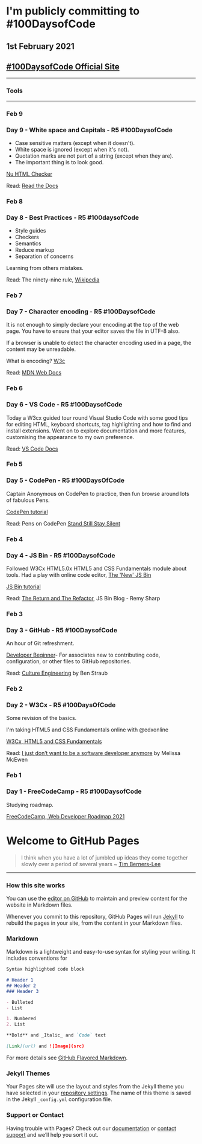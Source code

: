 <!--- [comment]: <> (This is a comment, it will not be included) --->
<!---
> "There is no problem so bad that you can't make it worse." [Chris Hadfield](https://www.youtube.com/watch?v=GplXBlTNO4A)
--->

# I'm publicly committing to #100DaysofCode
## 1st February 2021
## [#100DaysofCode Official Site](https://www.100daysofcode.com/)
---
### Tools

---

### Feb 9
### Day 9 - White space and Capitals - R5 #100DaysofCode

- Case sensitive matters (except when it doesn't).
- White space is ignored (except when it's not).
- Quotation marks are not part of a string (except when they are).
- The important thing is to look good.

[Nu HTML Checker](https://validator.w3.org/nu/?doc=https%3A%2F%2Freadthedocs.org%2F)

Read: [Read the Docs](https://readthedocs.org/)



### Feb 8
### Day 8  - Best Practices - R5 #100daysofCode

- Style guides
- Checkers
- Semantics
- Reduce markup
- Separation of concerns

Learning from others mistakes.

Read: The ninety-nine rule,  [Wikipedia](https://en.m.wikipedia.org/wiki/Ninety-ninety_rule)

### Feb 7

### Day 7 - Character encoding - R5 #100DaysofCode

It is not enough to simply declare your encoding at the top of the web page. You have to ensure that your editor saves the file in UTF-8 also. 

If a browser is unable to detect the character encoding used in a page, the content may be unreadable.

What is encoding? [W3c](https://www.w3.org/International/questions/qa-what-is-encoding)

Read: [MDN Web Docs](https://developer.mozilla.org/en-US/search?q=Character+encoding)

### Feb 6
### Day 6 - VS Code - R5 #100DaysofCode 

Today a W3cx guided tour round Visual Studio Code with some good tips for editing HTML, keyboard shortcuts, tag highlighting and how to find and install extensions. Went on to explore documentation and more features, customising the appearance to my own preference.

Read: [VS Code Docs](https://code.visualstudio.com/docs)

### Feb 5
### Day 5 - CodePen - R5 #100DaysOfCode 

Captain Anonymous on CodePen to practice,
then fun browse around lots of fabulous Pens.

[CodePen tutorial](https://css-tricks.com/video-screencasts/112-using-codepen/)

Read: Pens on CodePen [Stand Still Stay Silent](https://codepen.io/smhigley/pen/VjaVpG) 

### Feb 4
### Day 4 - JS Bin - R5 #100DaysofCode

Followed W3Cx HTML5.0x HTML5 and CSS Fundamentals module about tools.
Had a play with online code editor, [The 'New' JS Bin](https://jsbin.com/welcome/1/edit)

[JS Bin tutorial](https://code.tutsplus.com/tutorials/javascript-tools-of-the-trade-jsbin--net-36843)

Read: [The Return and The Refactor](https://jsbin.com//blog/the-return-and-the-refactor/), JS Bin Blog - Remy Sharp

### Feb 3
### Day 3 - GitHub - R5 #100DaysofCode

An hour of Git refreshment.

[Developer Beginner](https://lab.github.com/curi-holdings/developer-beginner)- For associates new to contributing code, configuration, or other files to GitHub repositories.

Read: [Culture Engineering](https://ben.straub.cc/2016/02/16/culture-engineering/) by Ben Straub


### Feb 2
### Day 2 - W3Cx - R5 #100DaysOfCode 

Some revision of the basics.

I'm taking HTML5 and CSS Fundamentals online with 
@edxonline

[W3Cx, HTML5 and CSS Fundamentals](https://www.edx.org/course/html5-and-css-fundamentals?utm_medium=social&utm_campaign=social-sharing-db&utm_source=twitter)

Read: [I just don’t want to be a software developer anymore](https://medium.com/@melissamcewen/i-just-dont-want-to-be-a-software-developer-anymore-a371422069a1) by Melissa McEwen

### Feb 1
### Day 1 - FreeCodeCamp - R5 #100DaysofCode

Studying roadmap.

[FreeCodeCamp, Web Developer Roadmap 2021](https://www.freecodecamp.org/news/how-to-learn-web-dev-in-2021-roadmap/)



# Welcome to GitHub Pages



 > I think when you have a lot of jumbled up ideas they come together slowly over a period of several years ~ [Tim Berners-Lee](https://en.wikipedia.org/wiki/Tim_Berners-Lee) 
<!--
> "The amateur software engineer is always in search of magic." - Grady Booch
> via Programming Wisdom @CodeWisdom on Twitter 12:37 PM - 12 Oct 2018 
-->

---
### How this site works
 
You can use the [editor on GitHub](https://github.com/gipsi/gipsi.github.io/edit/master/README.md) to maintain and preview content for the website in Markdown files.

Whenever you commit to this repository, GitHub Pages will run [Jekyll](https://jekyllrb.com/) to rebuild the pages in your site, from the content in your Markdown files.

### Markdown

Markdown is a lightweight and easy-to-use syntax for styling your writing. It includes conventions for

```markdown
Syntax highlighted code block

# Header 1
## Header 2
### Header 3

- Bulleted
- List

1. Numbered
2. List

**Bold** and _Italic_ and `Code` text

[Link](url) and ![Image](src)

```

For more details see [GitHub Flavored Markdown](https://guides.github.com/features/mastering-markdown/).

### Jekyll Themes

Your Pages site will use the layout and styles from the Jekyll theme you have selected in your [repository settings](https://github.com/gipsi/gipsi.github.io/settings). The name of this theme is saved in the Jekyll `_config.yml` configuration file.

### Support or Contact

Having trouble with Pages? Check out our [documentation](https://help.github.com/categories/github-pages-basics/) or [contact support](https://github.com/contact) and we’ll help you sort it out.

<!--
> ![programming](media/programming1.jpg)

Links: to [@codewisdom](https://twitter.com/CodeWisdom) on Twitter, and about
[Nicholas Negroponte](https://en.wikipedia.org/wiki/Nicholas_Negroponte) at Wikipedia.

-->

